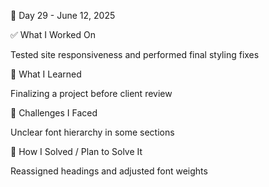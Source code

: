 
📅 Day 29 - June 12, 2025

✅ What I Worked On

Tested site responsiveness and performed final styling fixes

🧠 What I Learned

Finalizing a project before client review

🧩 Challenges I Faced

Unclear font hierarchy in some sections

🔧 How I Solved / Plan to Solve It

Reassigned headings and adjusted font weights
